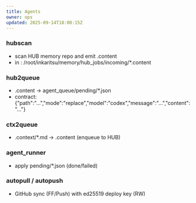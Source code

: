 ```yaml
---
title: Agents
owner: ops
updated: 2025-09-14T18:00:15Z
---
```

### hubscan
- scan HUB memory repo and emit .content
- in : /root/inkaritsu/memory/hub_jobs/incoming/*.content

### hub2queue
- .content -> agent_queue/pending/*.json
- contract: {"path":"...","mode":"replace","model":"codex","message":"...","content":"..."}

### ctx2queue
- .context/*.md -> .content (enqueue to HUB)

### agent_runner
- apply pending/*.json (done/failed)

### autopull / autopush
- GitHub sync (FF/Push) with ed25519 deploy key (RW)

